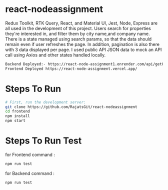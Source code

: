 # react-nodeassignment
Redux Toolkit, RTK Query, React, and Material UI, Jest, Node, Express are all used in the development of this project. Users search for properties they're interested in, and filter them by city name,and company name. There is a state managed using search params, so that the data should remain even if user refreshes the page. In addition, pagination is also there with 3 data displayed per page. I used public API JSON data to mock an API call using Axios and other states handled locally.


```bash
Backend Deployed:- https://react-node-assignment1.onrender.com/api/getUser/users
Frontend Deployed https://react-node-assignment.vercel.app/
```

# Steps To Run

```bash
# First, run the development server:
git clone https://github.com/RajatsGit/react-nodeassignment
cd frontend
npm install
npm start
```


# Steps To Run Test
for Frontend command : 
```bash
npm run test
```
for Backend command : 
```bash
npm run test
```
